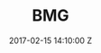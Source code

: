 ---
title: BMG
date: 2017-02-15 14:10:00 Z
categories:
- radio
- streaming-promotion
tags:
- label
position: 57
image: "/uploads/bmg-music.jpg"
is-streaming-featured: true
---